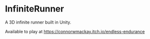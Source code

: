 # InfiniteRunner
A 3D infinite runner built in Unity.

Available to play at https://connorwmackay.itch.io/endless-endurance
